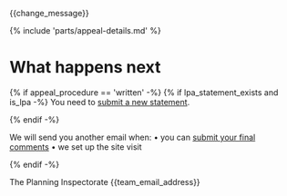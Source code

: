 {{change_message}}

{% include 'parts/appeal-details.md' %}

# What happens next

{% if appeal_procedure == 'written' -%}
{% if lpa_statement_exists and is_lpa -%}
You need to [submit a new statement]({{front_office_url}}/manage-appeals/{{appeal_reference_number}}).

{% endif -%}

We will send you another email when:
• you can [submit your final comments]({{front_office_url}}/manage-appeals/{{appeal_reference_number}})
• we set up the site visit

{% endif -%}

The Planning Inspectorate
{{team_email_address}}
